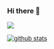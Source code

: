 ### Hi there 👋

<!--
**PARKHARAM/PARKHARAM** is a ✨ _special_ ✨ repository because its `README.md` (this file) appears on your GitHub profile.

Here are some ideas to get you started:

- 🔭 I’m currently working on ...
- 🌱 I’m currently learning ...
- 👯 I’m looking to collaborate on ...
- 🤔 I’m looking for help with ...
- 💬 Ask me about ...
- 📫 How to reach me: ...
- 😄 Pronouns: ...
- ⚡ Fun fact: ...

[![Top Langs](https://github-readme-stats.vercel.app/api/top-langs/?username=PARKHARAM&layout=compact)](https://github.com/PARKHARAM/github-readme-stats)
[![Anurag's GitHub stats](https://github-readme-stats.vercel.app/api?username=PARKHARAM)](https://github.com/PARKHARAM/github-readme-stats)
![Anurag's GitHub stats](https://github-readme-stats.vercel.app/api?username=PARKHARAM&show_icons=true&theme=dracula)
-->
<img src="https://github-readme-stats.vercel.app/api/top-langs/?username=PARKHARAM&layout=compact&theme=panda"/>



[![github stats](https://github-readme-stats-blue-phi.vercel.app/api?username=PARKHARAM&count_private=true)](https://github.com/PARKHARAM/)

